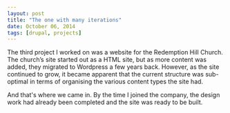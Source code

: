 ```yaml
---
layout: post
title: "The one with many iterations"
date: October 06, 2014
tags: [drupal, projects]
---
```

The third project I worked on was a website for the Redemption Hill Church. The church’s site started out as a HTML site, but as more content was added, they migrated to Wordpress a few years back. However, as the site continued to grow, it became apparent that the current structure was sub-optimal in terms of organising the various content types the site had.

And that's where we came in. By the time I joined the company, the design work had already been completed and the site was ready to be built.
